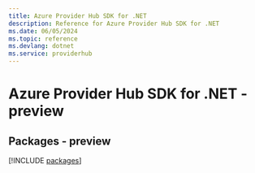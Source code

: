 ```yaml
---
title: Azure Provider Hub SDK for .NET
description: Reference for Azure Provider Hub SDK for .NET
ms.date: 06/05/2024
ms.topic: reference
ms.devlang: dotnet
ms.service: providerhub
---
```

# Azure Provider Hub SDK for .NET - preview
## Packages - preview
[!INCLUDE [packages](provider-hub-index.md)]